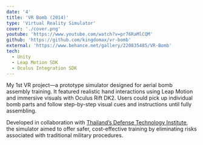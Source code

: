 ```yaml
---
date: '4'
title: 'VR Bomb (2014)'
type: 'Virtual Reality Simulator'
cover: './cover.png'
youtube: 'https://www.youtube.com/watch?v=pr76RaMlCQM'
github: 'https://github.com/kingdomax/vr-bomb'
external: 'https://www.behance.net/gallery/220835485/VR-Bomb'
tech:
  - Unity
  - Leap Motion SDK
  - Oculus Integration SDK
---
```


My 1st VR project—a prototype simulator designed for aerial bomb assembly training. It featured realistic hand interactions using Leap Motion and immersive visuals with Oculus Rift DK2. Users could pick up individual bomb parts and follow step-by-step visual cues and instructions until fully assembling.

Developed in collaboration with [Thailand’s Defense Technology Institute](https://www.dti.or.th/index.php), the simulator aimed to offer safer, cost-effective training by eliminating risks associated with traditional military procedures.
